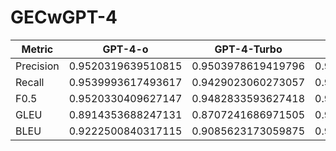 # GECwGPT-4


| Metric     | GPT-4-o  | GPT-4-Turbo | ChatGPT  | Gemini Advanced | BART     | T5-Base  | FLAN-T5  |
|------------|----------|-------------|----------|-----------------|----------|----------|----------|
| Precision  | 0.9520319639510815 | 0.9503978619419796 | 0.9617225690975691 | 0.8859536435786437 | 0.8165385705196077 | 0.9243643439893439 | 0.8836212923213695 |
| Recall     | 0.9539993617493617 | 0.9429023060273057 | 0.9591707875457876 | 0.8857327394827393 | 0.8212946873388048 | 0.9293973942723942 | 0.8959146686646687 |
| F0.5       | 0.9520330409627147 | 0.9482833593627418 | 0.9609330186883217 | 0.8854109856036699 | 0.8162856037123605 | 0.9249682227253463 | 0.8853746361779183 |
| GLEU       | 0.8914353688247131 | 0.8707241686971505 | 0.9056275270591152 | 0.8073919770154471 | 0.6371051916148818 | 0.819951591440681  | 0.7738774754559438 |
| BLEU       | 0.9222500840317115 | 0.9085623173059875 | 0.9338161545917484 | 0.8492470626072923 | 0.7262575252442839 | 0.8790120232187739 | 0.8309665211624712 |

